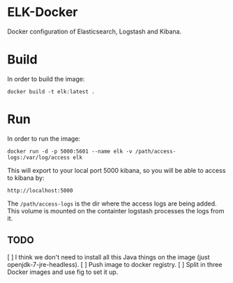 ELK-Docker
==========

Docker configuration of Elasticsearch, Logstash and Kibana.

Build
=====

In order to build the image:

```
docker build -t elk:latest .
```

Run
===

In order to run the image:

```
docker run -d -p 5000:5601 --name elk -v /path/access-logs:/var/log/access elk
```

This will export to your local port 5000 kibana, so you will be able to access to kibana by:

```
http://localhost:5000
```

The ```/path/access-logs``` is the dir where the access logs are being added. This volume is mounted on the 
containter logstash processes the logs from it.

TODO
----

[ ] I think we don't need to install all this Java things on the image (just openjdk-7-jre-headless).
[ ] Push image to docker registry.
[ ] Split in three Docker images and use fig to set it up.
